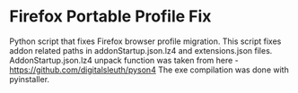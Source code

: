 # Firefox Portable Profile Fix
Python script that fixes Firefox browser profile migration.
This script fixes addon related paths in addonStartup.json.lz4 and extensions.json files.
AddonStartup.json.lz4 unpack function was taken from here - https://github.com/digitalsleuth/pyson4
The exe compilation was done with pyinstaller.
